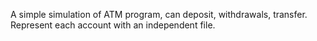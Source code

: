 A simple simulation of ATM program, can deposit, withdrawals, transfer.
Represent each account with an independent file.
